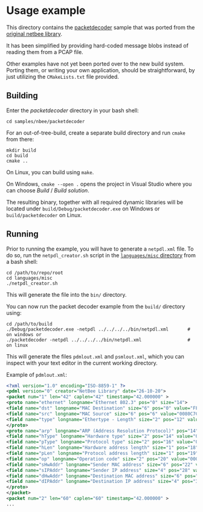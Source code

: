 Usage example
=============

This directory contains the [packetdecoder](nbee/packetdecoder) sample that was ported from
the [original netbee library](https://github.com/netgroup-polito/netbee/tree/master/samples/nbee/packetdecoder).

It has been simplified by providing hard-coded message blobs instead of reading them
from a PCAP file.

Other examples have not yet been ported over to the new build system. Porting them,
or writing your own application, should be straightforward, by just utilizing
the `CMakeLists.txt` file provided.

Building
--------

Enter the _packetdecoder_ directory in your bash shell:

```
cd samples/nbee/packetdecoder
```

For an out-of-tree-build, create a separate build directory and run `cmake` from there:

```
mkdir build
cd build
cmake ..
```

On Linux, you can build using `make`.

On Windows, `cmake --open .` opens the project in Visual Studio where you can choose _Build_ / _Build solution_.

The resulting binary, together with all required dynamic libraries will be located under
`build/Debug/packetdecoder.exe` on Windows or `build/packetdecoder` on Linux.

Running
-------

Prior to running the example, you will have to generate a `netpdl.xml` file. To do so, run the `netpdl_creator.sh`
script in the [`languages/misc` directory](../languages/misc) from a bash shell:

```
cd /path/to/repo/root
cd languages/misc
./netpdl_creator.sh
```

This will generate the file into the `bin/` directory.

You can now run the packet decoder example from the `build/` directory using:

```
cd /path/to/build
./Debug/packetdecoder.exe -netpdl ../../../../bin/netpdl.xml       # on windows or
./packetdecoder -netpdl ../../../../bin/netpdl.xml                 # on linux
```

This will generate the files `pdmlout.xml` and `psmlout.xml`, which you can inspect with your text editor
in the current working directory.

Example of `pdmlout.xml`:

```xml
<?xml version="1.0" encoding="ISO-8859-1" ?>
<pdml version="0" creator="NetBee Library" date="26-10-20">
<packet num="1" len="42" caplen="42" timestamp="42.000000" >
<proto name="ethernet" longname="Ethernet 802.3" pos="0" size="14">
<field name="dst" longname="MAC Destination" size="6" pos="0" value="FFFFFFFFFFFF" showvalue="FFFFFF-FFFFFF" showdtl="FFFFFF-FFFFFF (Broadcast address)" showmap="Broadcast address" />
<field name="src" longname="MAC Source" size="6" pos="6" value="0080C7CB439A" showvalue="0080C7-CB439A" showdtl="0080C7-CB439A (Unicast address, vendor Xircom, Inc.)" showmap="Xircom, Inc." />
<field name="type" longname="Ethertype - Length" size="2" pos="12" value="0806" showvalue="2054" showdtl="0x0806 (Ethertype)" />
</proto>
<proto name="arp" longname="ARP (Address Resolution Protocol)" pos="14" size="28">
<field name="hType" longname="Hardware type" size="2" pos="14" value="0001" showvalue="1" />
<field name="pType" longname="Protocol type" size="2" pos="16" value="0800" showvalue="0x0800" />
<field name="hLen" longname="Hardware address length" size="1" pos="18" value="06" showvalue="6" />
<field name="pLen" longname="Protocol address length" size="1" pos="19" value="04" showvalue="4" />
<field name="op" longname="Operation code" size="2" pos="20" value="0001" showvalue="1" showmap="Request" />
<field name="sHwAddr" longname="Sender MAC address" size="6" pos="22" value="0080C7CB439A" showvalue="0080C7-CB439A" showdtl="0080C7-CB439A (Unicast address, vendor Xircom, Inc.)" showmap="Xircom, Inc." />
<field name="sIPAddr" longname="Sender IP address" size="4" pos="28" value="82C01051" showvalue="130.192.16.81" />
<field name="dHwAddr" longname="Destination MAC address" size="6" pos="32" value="000000000000" showvalue="000000-000000" showdtl="000000-000000 (Unicast address, vendor code not available)" showmap="code not available" />
<field name="dIPAddr" longname="Destination IP address" size="4" pos="38" value="82C01011" showvalue="130.192.16.17" />
</proto>
</packet>
<packet num="2" len="60" caplen="60" timestamp="42.000000" >
...
```
